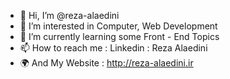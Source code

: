 - 👋 Hi, I’m @reza-alaedini
- 👀 I’m interested in Computer, Web Development
- 🌱 I’m currently learning some Front - End Topics
- 📫 How to reach me : Linkedin : Reza Alaedini
- 🌍 And My Website : http://reza-alaedini.ir

<!---
reza-alaedini/reza-alaedini is a ✨ special ✨ repository because its `README.md` (this file) appears on your GitHub profile.
You can click the Preview link to take a look at your changes.
--->
